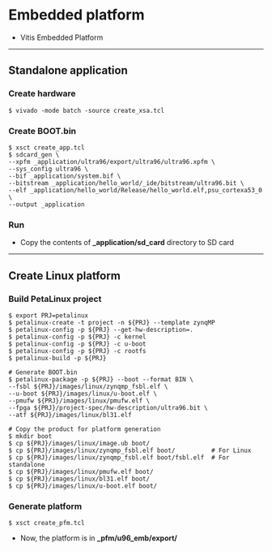 # Embedded platform

- Vitis Embedded Platform

***

## Standalone application

### Create hardware

```shell-session
$ vivado -mode batch -source create_xsa.tcl
```

### Create BOOT.bin

```shell-session
$ xsct create_app.tcl
$ sdcard_gen \
--xpfm _application/ultra96/export/ultra96/ultra96.xpfm \
--sys_config ultra96 \
--bif _application/system.bif \
--bitstream _application/hello_world/_ide/bitstream/ultra96.bit \
--elf _application/hello_world/Release/hello_world.elf,psu_cortexa53_0 \
--output _application
```

### Run

- Copy the contents of __\_application/sd\_card__ directory to SD card

***

## Create Linux platform

### Build PetaLinux project

```shell-session
$ export PRJ=petalinux
$ petalinux-create -t project -n ${PRJ} --template zynqMP
$ petalinux-config -p ${PRJ} --get-hw-description=.
$ petalinux-config -p ${PRJ} -c kernel
$ petalinux-config -p ${PRJ} -c u-boot
$ petalinux-config -p ${PRJ} -c rootfs
$ petalinux-build -p ${PRJ}

# Generate BOOT.bin
$ petalinux-package -p ${PRJ} --boot --format BIN \
--fsbl ${PRJ}/images/linux/zynqmp_fsbl.elf \
--u-boot ${PRJ}/images/linux/u-boot.elf \
--pmufw ${PRJ}/images/linux/pmufw.elf \
--fpga ${PRJ}/project-spec/hw-description/ultra96.bit \
--atf ${PRJ}/images/linux/bl31.elf

# Copy the product for platform generation
$ mkdir boot
$ cp ${PRJ}/images/linux/image.ub boot/
$ cp ${PRJ}/images/linux/zynqmp_fsbl.elf boot/          # For Linux
$ cp ${PRJ}/images/linux/zynqmp_fsbl.elf boot/fsbl.elf  # For standalone
$ cp ${PRJ}/images/linux/pmufw.elf boot/
$ cp ${PRJ}/images/linux/bl31.elf boot/
$ cp ${PRJ}/images/linux/u-boot.elf boot/
```

### Generate platform

```shell-session
$ xsct create_pfm.tcl
```

- Now, the platform is in __\_pfm/u96_emb/export/__
